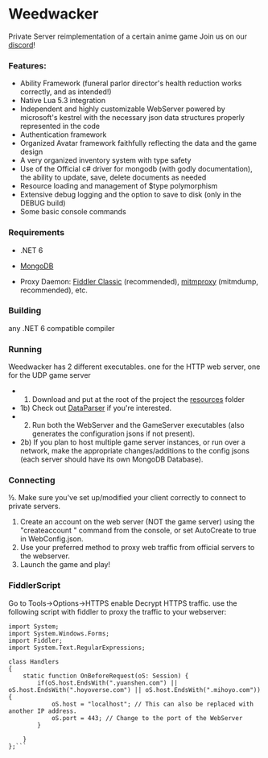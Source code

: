 # Weedwacker
Private Server reimplementation of a certain anime game
Join us on our [discord](https://discord.gg/XJgJcf6nPf)!

### Features:
- Ability Framework (funeral parlor director's health reduction works correctly, and as intended!)
- Native Lua 5.3 integration
- Independent and highly customizable WebServer powered by microsoft's kestrel with the necessary json data structures properly represented in the code
- Authentication framework
- Organized Avatar framework faithfully reflecting the data and the game design
- A very organized inventory system with type safety
- Use of the Official c# driver for mongodb (with godly documentation), the ability to update, save, delete documents as needed
- Resource loading and management of $type polymorphism
- Extensive debug logging and the option to save to disk (only in the DEBUG build)
- Some basic console commands

### Requirements
* .NET 6
* [MongoDB](https://www.mongodb.com/try/download/community)

* Proxy Daemon: [Fiddler Classic](https://telerik-fiddler.s3.amazonaws.com/fiddler/FiddlerSetup.exe) (recommended), [mitmproxy](https://mitmproxy.org/) (mitmdump, recommended),  etc.

### Building
any .NET 6 compatible compiler

### Running
Weedwacker has 2 different executables. one for the HTTP web server, one for the UDP game server
- 1) Download and put at the root of the project the [resources](https://git.crepe.moe/tamilpp25/Grasscutter_Resources/-/tree/3.2/) folder
- 1b) Check out [DataParser](https://github.com/WeedwackerPS/DataParser) if you're interested.
- 2) Run both the WebServer and the GameServer executables (also generates the configuration jsons if not present).
- 2b) If you plan to host multiple game server instances, or run over a network, make the appropriate changes/additions to the  config jsons (each server should have its own MongoDB Database).

### Connecting
½. Make sure you've set up/modified your client correctly to connect to private servers.
1. Create an account on the web server (NOT the game server) using the "createaccount <username>" command from the console, or set AutoCreate to true in WebConfig.json.
2. Use your preferred method to proxy web traffic from official servers to the webserver.
3. Launch the game and play!

### FiddlerScript
Go to Tools->Options->HTTPS enable Decrypt HTTPS traffic.
use the following script with fiddler to proxy the traffic to your webserver:
```
import System;
import System.Windows.Forms;
import Fiddler;
import System.Text.RegularExpressions;

class Handlers
{
	static function OnBeforeRequest(oS: Session) {
		if(oS.host.EndsWith(".yuanshen.com") || oS.host.EndsWith(".hoyoverse.com") || oS.host.EndsWith(".mihoyo.com")) {
			oS.host = "localhost"; // This can also be replaced with another IP address.
            oS.port = 443; // Change to the port of the WebServer
		}
        
	}
};```

